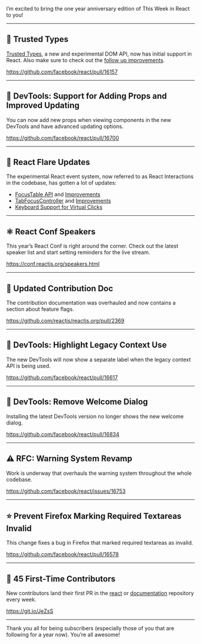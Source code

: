 I’m excited to bring the one year anniversary edition of This Week in React to you!

---

## 🚀 Trusted Types

[Trusted Types](https://github.com/w3c/webappsec-trusted-types), a new and experimental DOM API, now has initial support in React. Also make sure to check out the [follow up improvements](https://github.com/facebook/react/pull/16795).

https://github.com/facebook/react/pull/16157

---

## 🐛 DevTools: Support for Adding Props and Improved Updating

You can now add new props when viewing components in the new DevTools and have advanced updating options.

https://github.com/facebook/react/pull/16700

---

## 🎇 React Flare Updates

The experimental React event system, now referred to as React Interactions in the codebase, has gotten a lot of updates:

- [FocusTable API](https://github.com/facebook/react/pull/16766) and [Improvements](https://github.com/facebook/react/pull/16806)
- [TabFocusController](https://github.com/facebook/react/pull/16732) and [Improvements](https://github.com/facebook/react/pull/16751)
- [Keyboard Support for Virtual Clicks](https://github.com/facebook/react/pull/16780)

---

## ⚛️ React Conf Speakers

This year’s React Conf is right around the corner. Check out the latest speaker list and start setting reminders for the live stream.

https://conf.reactjs.org/speakers.html

---

## 📝 Updated Contribution Doc

The contribution documentation was overhauled and now contains a section about feature flags.

https://github.com/reactjs/reactjs.org/pull/2369

---

## 🐞 DevTools: Highlight Legacy Context Use

The new DevTools will now show a separate label when the legacy context API is being used.

https://github.com/facebook/react/pull/16617

---

## 🐜 DevTools: Remove Welcome Dialog

Installing the latest DevTools version no longer shows the new welcome dialog.

https://github.com/facebook/react/pull/16834

---

## ⚠️ RFC: Warning System Revamp

Work is underway that overhauls the warning system throughout the whole codebase.

https://github.com/facebook/react/issues/16753

---

## ⭐️ Prevent Firefox Marking Required Textareas Invalid

This change fixes a bug in Firefox that marked required textareas as invalid.

https://github.com/facebook/react/pull/16578

---

## 👏 45 First-Time Contributors

New contributors land their first PR in the [react](https://github.com/facebook/react) or [documentation](https://github.com/reactjs/reactjs.org) repository every week.

https://git.io/JeZsS

---

Thank you all for being subscribers (especially those of you that are following for a year now). You’re all awesome!
